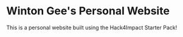 # Winton Gee's Personal Website

This is a personal website built using the Hack4Impact Starter Pack!
